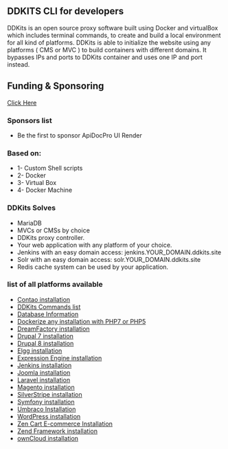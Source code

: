 ## DDKITS CLI for developers

DDKits is an open source proxy software built using Docker and virtualBox which includes terminal commands, to create and build a local environment for all kind of platforms. DDKits is able to initialize the website using any platforms ( CMS or MVC ) to build containers with different domains. It bypasses IPs and ports to DDKits container and uses one IP and port instead.

## Funding & Sponsoring 
<a class="bg-light text-dark p-3 m-2 btn border" href="https://opencollective.com/reallexi">Click Here</a>

### Sponsors list

- Be the first to sponsor ApiDocPro UI Render

### Based on:

- 1- Custom Shell scripts
- 2- Docker
- 3- Virtual Box
- 4- Docker Machine


### DDKits Solves
- MariaDB
- MVCs or CMSs by choice
- DDKits proxy controller.
- Your web application with any platform of your choice.
- Jenkins with an easy domain access: jenkins.YOUR_DOMAIN.ddkits.site
- Solr with an easy domain access: solr.YOUR_DOMAIN.ddkits.site
- Redis cache system can be used by your application.

### list of all platforms available
*   [Contao installation](https://ddkits.com/content/contao-installation)
*   [DDKits Commands list](https://ddkits.com/content/ddkits-commands-list)
*   [Database Information](https://ddkits.com/content/database-information)
*   [Dockerize any installation with PHP7 or PHP5](https://ddkits.com/content/dockerize-any-installation-php7-or-php5)
*   [DreamFactory installation](https://ddkits.com/content/dreamfactory-installation)
*   [Drupal 7 installation](https://ddkits.com/content/drupal-7-installation)
*   [Drupal 8 installation](https://ddkits.com/content/drupal-8-installation)
*   [Elgg installation](https://ddkits.com/content/elgg-installation)
*   [Expression Engine installation](https://ddkits.com/content/expression-engine-installation)
*   [Jenkins installation](https://ddkits.com/content/jenkins-installation)
*   [Joomla installation](https://ddkits.com/content/joomla-installation)
*   [Laravel installation](https://ddkits.com/content/laravel-installation)
*   [Magento installation](https://ddkits.com/content/magento-installation)
*   [SilverStripe installation](https://ddkits.com/content/silverstripe-installation)
*   [Symfony installation](https://ddkits.com/content/symfony-installation)
*   [Umbraco Installation](https://ddkits.com/content/umbraco-installation)
*   [WordPress installation](https://ddkits.com/content/wordpress-installation)
*   [Zen Cart E-commerce Installation](https://ddkits.com/content/zen-cart-e-commerce-installation)
*   [Zend Framework installation](https://ddkits.com/content/zend-framework-installation)
*   [ownCloud installation](https://ddkits.com/content/owncloud-installation)